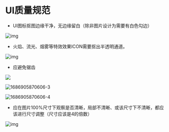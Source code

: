 # UI质量规范

- UI图标抠图边缘干净，无边缘留白（除非图片设计为需要有白色勾边）

![img](https://arkimg.ark.online/1686905870606-6.png)

- 火焰、流光、烟雾等特效效果ICON需要抠出半透明通道。

![img](https://arkimg.ark.online/1686905870605-1.png)

- 应避免锯齿

![](https://arkimg.ark.online/1686905870606-2.png)

![1686905870606-3](https://arkimg.ark.online/1686905870606-3.png)

![1686905870606-4](https://arkimg.ark.online/1686905870606-4.png)

- 应在图片100%尺寸下观察是否清晰，局部不清晰、或该尺寸下不清晰，都应该进行尺寸调整（尺寸应该是4的倍数）

![img](https://arkimg.ark.online/1686905870606-5.png)